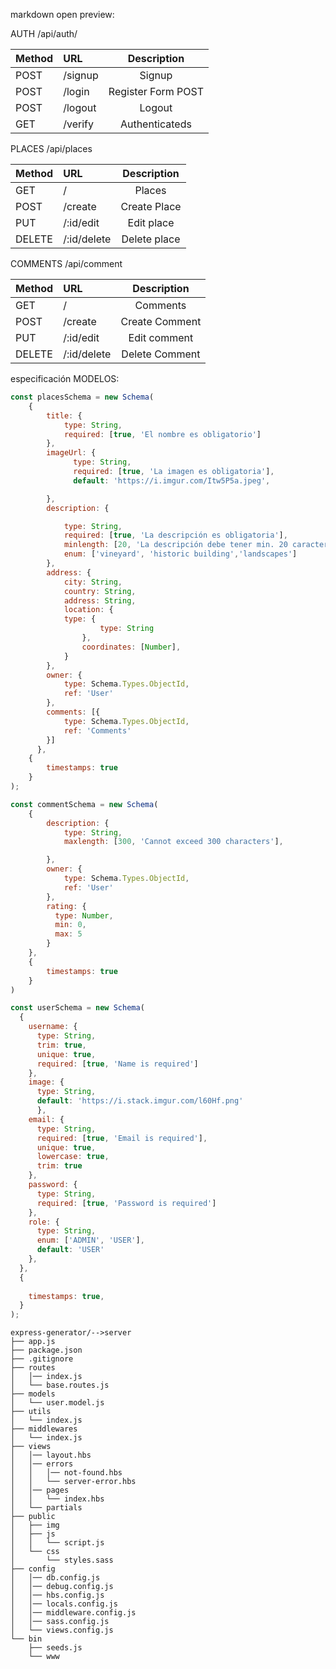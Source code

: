 markdown open preview:

AUTH /api/auth/

|Method      |	URL        |	Description     |
|------------|:------------|:----------------:|
|POST        |	/signup	   |Signup            |
|POST        |	/login	   |Register Form POST|
|POST	       |  /logout    |Logout            |
| GET        |	/verify	   |Authenticateds    |


PLACES /api/places

| Method |  URL          | Description       |
|--------|:--------------|:-----------------:|
|  GET   | /             |Places             |
|  POST  | /create       |Create Place       |
|  PUT   | /:id/edit     |Edit place         |
|  DELETE| /:id/delete   |Delete place       |


COMMENTS /api/comment

| Method |  URL          | Description       |
|--------|:--------------|:-----------------:|
|  GET   | /             |Comments           |
|  POST  | /create       |Create Comment     |
|  PUT   | /:id/edit     |Edit comment       |
|  DELETE| /:id/delete   |Delete Comment     |



especificación MODELOS:
```javascript
const placesSchema = new Schema(
    {
        title: {
            type: String,
            required: [true, 'El nombre es obligatorio']
        },
        imageUrl: {
              type: String,
              required: [true, 'La imagen es obligatoria'],
              default: 'https://i.imgur.com/Itw5P5a.jpeg',

        },
        description: {

            type: String,
            required: [true, 'La descripción es obligatoria'],
            minlength: [20, 'La descripción debe tener min. 20 caracteres']
            enum: ['vineyard', 'historic building','landscapes']
        },
        address: {
            city: String,
            country: String,
            address: String,
            location: {
            type: {
                    type: String
                },
                coordinates: [Number],
            }
        },
        owner: {
            type: Schema.Types.ObjectId,
            ref: 'User'
        },
        comments: [{
            type: Schema.Types.ObjectId,
            ref: 'Comments'
        }]
      },     
    {
        timestamps: true
    }
);

```

```javascript
const commentSchema = new Schema(
    {
        description: {
            type: String,
            maxlength: [300, 'Cannot exceed 300 characters'],

        },
        owner: {
            type: Schema.Types.ObjectId,
            ref: 'User'
        }, 
        rating: {
          type: Number,
          min: 0,
          max: 5
        }
    },
    {
        timestamps: true
    }
)

```


```javascript
const userSchema = new Schema(
  {
    username: {
      type: String,
      trim: true,
      unique: true,
      required: [true, 'Name is required']
    },
    image: {
      type: String,
      default: 'https://i.stack.imgur.com/l60Hf.png'
      },
    email: {
      type: String,
      required: [true, 'Email is required'],
      unique: true,
      lowercase: true,
      trim: true
    },
    password: {
      type: String,
      required: [true, 'Password is required']
    },
    role: {
      type: String,
      enum: ['ADMIN', 'USER'],
      default: 'USER'
    },
  },
  {
    
    timestamps: true,
  }
);
```


```
express-generator/-->server
├── app.js
├── package.json
├── .gitignore
├── routes
│   │── index.js
│   └── base.routes.js
├── models
│   └── user.model.js
├── utils
│   └── index.js
├── middlewares
│   └── index.js
├── views
│   │── layout.hbs
│   │── errors
│   │   │── not-found.hbs
│   │   └── server-error.hbs
│   │── pages
│   │   └── index.hbs
│   └── partials
├── public
│   ├── img
│   ├── js
│   │   └── script.js
│   └── css
│       └── styles.sass
├── config
│   │── db.config.js
│   │── debug.config.js
│   │── hbs.config.js
│   │── locals.config.js
│   │── middleware.config.js
│   │── sass.config.js
│   └── views.config.js
└── bin
    ├── seeds.js
    └── www

```